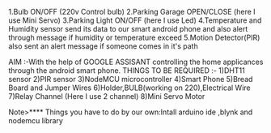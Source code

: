 1.Bulb ON/OFF (220v Control bulb)
2.Parking Garage OPEN/CLOSE (here I use Mini Servo)
3.Parking Light ON/OFF (here I use Led)
4.Temperature and Humidity sensor send its data to our smart android phone and also alert through message 
  if humidity or temperature exceed 
5.Motion Detector(PIR) also sent an alert message if someone comes in it's path

AIM :-With the help of GOOGLE ASSISANT controlling the home applicances through the android smart phone.
THINGS TO BE REQUIRED :-
1)DHT11 sensor
2)PIR sensor
3)NodeMCU microcontroller
4)Smart Phone
5)Bread Board and Jumper Wires
6)Holder,BULB(working on 220),Electrical Wire
7)Relay Channel (Here I use 2 channel)
8)Mini Servo Motor

Note>**** Things you have to do by our own:Intall arduino ide ,blynk and nodemcu library


